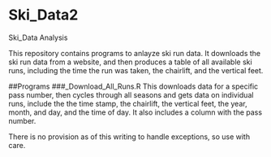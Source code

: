 # Ski_Data2
Ski_Data Analysis


This repository contains programs to anlayze ski run data. It downloads the ski run data from a website, and then produces a table of all available ski runs, including the time the run was taken, the chairlift, and the vertical feet.

##Programs
###_Download\_All\_Runs\.R
This downloads data for a specific pass number, then cycles through all seasons and gets data on individual runs, include the the time stamp, the chairlift, the vertical feet, the year, month, and day, and the time of day. 
It also includes a column with the pass number. 

There is no provision as of this writing to handle exceptions, so use with care.



